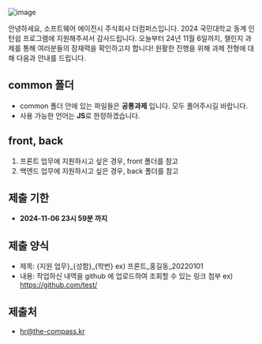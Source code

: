 ![image](https://github.com/user-attachments/assets/aaa89322-2351-484c-b742-868d20b422dd)

안녕하세요, 소프트웨어 에이전시 주식회사 더컴퍼스입니다.
2024 국민대학교 동계 인턴쉽 프로그램에 지원해주셔서 감사드립니다.
오늘부터 24년 11월 6일까지, 챌린지 과제를 통해 여러분들의 잠재력을 확인하고자 합니다!
원활한 진행을 위해 과제 전형에 대해 다음과 안내를 드립니다.

## common 폴더

- common 폴더 안에 있는 파일들은 **공통과제** 입니다. 모두 풀어주시길 바랍니다.
- 사용 가능한 언어는 **JS**로 한정하겠습니다.

## front, back

1. 프론트 업무에 지원하시고 싶은 경우, front 폴더를 참고
2. 백엔드 업무에 지원하시고 싶은 경우, back 폴더를 참고

## 제출 기한

- **2024-11-06 23시 59분 까지**

## 제출 양식

- 제목: {지원 업무}\_{성함}\_{학번}
  ex) 프론트\_홍길동\_20220101
- 내용: 작업하신 내역을 github 에 업로드하여 조회할 수 있는 링크 첨부
  ex) https://github.com/test/

## 제출처

- hr@the-compass.kr